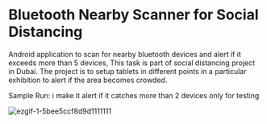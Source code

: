 # Bluetooth Nearby Scanner for Social Distancing
Android application to scan for nearby bluetooth devices and alert if it exceeds more than 5 devices, This task is part of social distancing project in Dubai.
The project is to setup tablets in different points in a particular exhibition to alert if the area becomes crowded.

Sample Run: i make it alert if it catches more than 2 devices only for testing

![ezgif-1-5bee5ccf8d9d1111111](https://user-images.githubusercontent.com/67188835/87252836-eda29500-c47e-11ea-8efe-8210c6d6dc51.gif)

